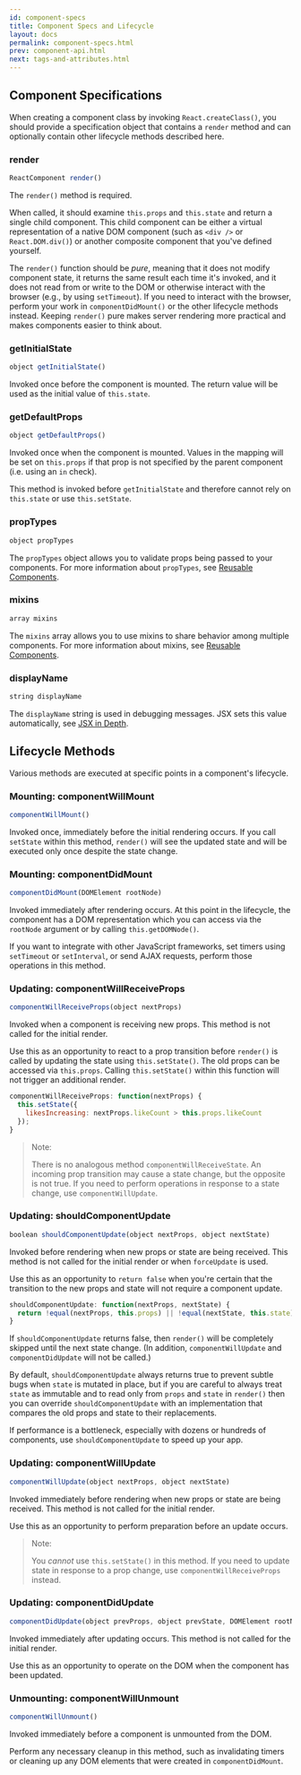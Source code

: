 ```yaml
---
id: component-specs
title: Component Specs and Lifecycle
layout: docs
permalink: component-specs.html
prev: component-api.html
next: tags-and-attributes.html
---
```


## Component Specifications

When creating a component class by invoking `React.createClass()`, you should provide a specification object that contains a `render` method and can optionally contain other lifecycle methods described here.


### render

```javascript
ReactComponent render()
```

The `render()` method is required.

When called, it should examine `this.props` and `this.state` and return a single child component. This child component can be either a virtual representation of a native DOM component (such as `<div />` or `React.DOM.div()`) or another composite component that you've defined yourself.

The `render()` function should be *pure*, meaning that it does not modify component state, it returns the same result each time it's invoked, and it does not read from or write to the DOM or otherwise interact with the browser (e.g., by using `setTimeout`). If you need to interact with the browser, perform your work in `componentDidMount()` or the other lifecycle methods instead. Keeping `render()` pure makes server rendering more practical and makes components easier to think about.


### getInitialState

```javascript
object getInitialState()
```

Invoked once before the component is mounted. The return value will be used as the initial value of `this.state`.


### getDefaultProps

```javascript
object getDefaultProps()
```

Invoked once when the component is mounted. Values in the mapping will be set on `this.props` if that prop is not specified by the parent component (i.e. using an `in` check).

This method is invoked before `getInitialState` and therefore cannot rely on `this.state` or use `this.setState`.


### propTypes

```javascript
object propTypes
```

The `propTypes` object allows you to validate props being passed to your components. For more information about `propTypes`, see [Reusable Components](/react/docs/reusable-components.html).

<!-- TODO: Document propTypes here directly. -->


### mixins

```javascript
array mixins
```

The `mixins` array allows you to use mixins to share behavior among multiple components. For more information about mixins, see [Reusable Components](/react/docs/reusable-components.html).

<!-- TODO: Document mixins here directly. -->


### displayName

```javascript
string displayName
```

The `displayName` string is used in debugging messages. JSX sets this value automatically, see [JSX in Depth](/react/docs/jsx-in-depth.html#react-composite-components).


## Lifecycle Methods

Various methods are executed at specific points in a component's lifecycle.


### Mounting: componentWillMount

```javascript
componentWillMount()
```

Invoked once, immediately before the initial rendering occurs. If you call `setState` within this method, `render()` will see the updated state and will be executed only once despite the state change.


### Mounting: componentDidMount

```javascript
componentDidMount(DOMElement rootNode)
```

Invoked immediately after rendering occurs. At this point in the lifecycle, the component has a DOM representation which you can access via the `rootNode` argument or by calling `this.getDOMNode()`.

If you want to integrate with other JavaScript frameworks, set timers using `setTimeout` or `setInterval`, or send AJAX requests, perform those operations in this method.


### Updating: componentWillReceiveProps

```javascript
componentWillReceiveProps(object nextProps)
```

Invoked when a component is receiving new props. This method is not called for the initial render.

Use this as an opportunity to react to a prop transition before `render()` is called by updating the state using `this.setState()`. The old props can be accessed via `this.props`. Calling `this.setState()` within this function will not trigger an additional render.

```javascript
componentWillReceiveProps: function(nextProps) {
  this.setState({
    likesIncreasing: nextProps.likeCount > this.props.likeCount
  });
}
```

> Note:
>
> There is no analogous method `componentWillReceiveState`. An incoming prop transition may cause a state change, but the opposite is not true. If you need to perform operations in response to a state change, use `componentWillUpdate`.


### Updating: shouldComponentUpdate

```javascript
boolean shouldComponentUpdate(object nextProps, object nextState)
```

Invoked before rendering when new props or state are being received. This method is not called for the initial render or when `forceUpdate` is used.

Use this as an opportunity to `return false` when you're certain that the
transition to the new props and state will not require a component update.

```javascript
shouldComponentUpdate: function(nextProps, nextState) {
  return !equal(nextProps, this.props) || !equal(nextState, this.state);
}
```

If `shouldComponentUpdate` returns false, then `render()` will be completely skipped until the next state change. (In addition, `componentWillUpdate` and `componentDidUpdate` will not be called.)

By default, `shouldComponentUpdate` always returns true to prevent subtle bugs when `state` is mutated in place, but if you are careful to always treat `state` as immutable and to read only from `props` and `state` in `render()` then you can override `shouldComponentUpdate` with an implementation that compares the old props and state to their replacements.

If performance is a bottleneck, especially with dozens or hundreds of components, use `shouldComponentUpdate` to speed up your app.


### Updating: componentWillUpdate

```javascript
componentWillUpdate(object nextProps, object nextState)
```

Invoked immediately before rendering when new props or state are being received. This method is not called for the initial render.

Use this as an opportunity to perform preparation before an update occurs.

> Note:
>
> You *cannot* use `this.setState()` in this method. If you need to update state in response to a prop change, use `componentWillReceiveProps` instead.


### Updating: componentDidUpdate

```javascript
componentDidUpdate(object prevProps, object prevState, DOMElement rootNode)
```

Invoked immediately after updating occurs. This method is not called for the initial render.

Use this as an opportunity to operate on the DOM when the component has been updated.


### Unmounting: componentWillUnmount

```javascript
componentWillUnmount()
```

Invoked immediately before a component is unmounted from the DOM.

Perform any necessary cleanup in this method, such as invalidating timers or cleaning up any DOM elements that were created in `componentDidMount`.
